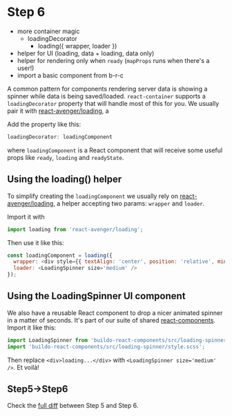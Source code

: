 # Step 6
- more container magic
  - loadingDecorator
    - loading({ wrapper, loader })
- helper for UI (loading, data + loading, data only)
- helper for rendering only when `ready` (`mapProps` runs when there's a user!)
- import a basic component from b-r-c

A common pattern for components rendering server data is showing a spinner while data is being saved/loaded. `react-container` supports a `loadingDecorator` property that will handle most of this for you. We usually pair it with [react-avenger/loading](https://github.com/buildo/react-avenger/blob/master/loading.js), a 

Add the property like this:

```js
loadingDecorator: loadingComponent
```

where `loadingComponent` is a React component that will receive some useful props like `ready`, `loading` and `readyState`.

## Using the loading() helper

To simplify creating the `loadingComponent` we usually rely on [react-avenger/loading](https://github.com/buildo/react-avenger/blob/master/loading.js), a helper accepting two params: `wrapper` and `loader`.

Import it with
```js
import loading from 'react-avenger/loading'; 
```

Then use it like this:
```js
const loadingComponent = loading({
  wrapper: <div style={{ textAlign: 'center', position: 'relative', minHeight: 100 }} />,
  loader: <LoadingSpinner size='medium' />
});
```

## Using the LoadingSpinner UI component

We also have a reusable React component to drop a nicer animated spinner in a matter of seconds. It's part of our suite of shared [react-components](https://github.com/buildo/react-components/). Import it like this:

```js
import LoadingSpinner from 'buildo-react-components/src/loading-spinner';
import 'buildo-react-components/src/loading-spinner/style.scss';
```

Then replace `<div>loading...</div>` with `<LoadingSpinner size='medium' />`. Et voilà!

## Step5->Step6

Check the [full diff](https://github.com/buildo/webseed/compare/tutorial-step5...tutorial-step6) between Step 5 and Step 6.